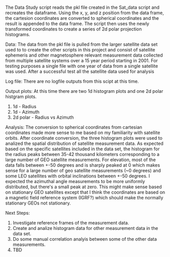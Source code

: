 


The Data Study script reads the pkl file created in the Sat_data script and recreates the dataframe. Using the x, y, and z position from the data frame, the cartesion coordinates are converted to spherical coordinates and the result is appended to the data frame. The script then uses the newly transformed coordinates to create a series of 2d polar projection histograms. 

Data: The data from the pkl file is pulled from the larger satellite data set used to to create the other scripts in this project and consist of satellite ephemeris and other magnetosphere relevant measurement data collected from multiple satellite systems over a 15 year period starting in 2001. For testing purposes a single file with one year of data from a single satellite was used. After a successful test all the satellite data used for analysis

Log file: There are no logfile outputs from this scipt at this time.

Output plots: At this time there are two 1d histogram plots and one 2d polar histgram plots.
  1. 1d - Radius
  2. 1d - Azimuth
  3. 2d polar - Radius vs Azimuth

Analysis: The conversion to spherical coordinates from cartesian coordinates made more sense to me based on my familiarity with satellite orbits. After coordinate conversion, the three histogram plots were used to analized the spatial distribution of satellite measurement data. As expected based on the specific satellites included in the data set, the histogram for the radius peaks between 35-42 thousand kilometers corresponding to a large number of GEO satellite measurements.  For elevation, most of the data falls between +-50 degrees and is sharply peaked at 0 which makes sense for a large number of geo satellite measurements (~0 degrees) and some LEO satellites with orbital inclinations between +-50 degrees. I expected the azimuthal angle measurements to be more uniformly distributed, but there's a small peak at zero.  This might make sense based on stationary GEO satellites except that I think the coordinates are based on a magnetic field reference system (IGRF?) which should make the normally stationary GEOs not stationary.  

Next Steps: 
 1. Investigate reference frames of the measurement data.  
 2. Create and analize histogram data for other measurement data in the data set.
 3. Do some manual correlation analyis between some of the other data measurements.
 4. TBD
